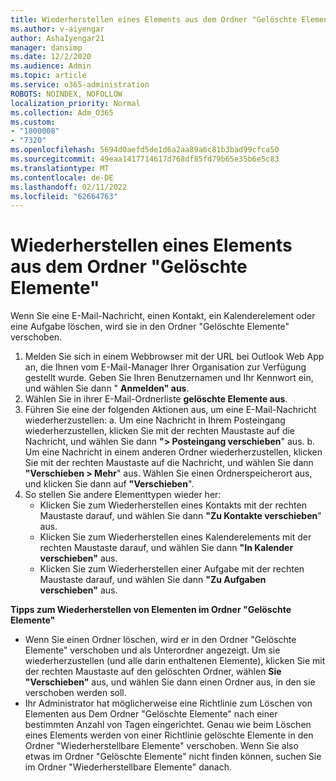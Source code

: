 ```yaml
---
title: Wiederherstellen eines Elements aus dem Ordner "Gelöschte Elemente"
ms.author: v-aiyengar
author: AshaIyengar21
manager: dansimp
ms.date: 12/2/2020
ms.audience: Admin
ms.topic: article
ms.service: o365-administration
ROBOTS: NOINDEX, NOFOLLOW
localization_priority: Normal
ms.collection: Adm_O365
ms.custom:
- "1800008"
- "7320"
ms.openlocfilehash: 5694d0aefd5de1d6a2aa89a6c81b3bad99cfca50
ms.sourcegitcommit: 49eaa1417714617d768df85fd79b65e35b6e5c83
ms.translationtype: MT
ms.contentlocale: de-DE
ms.lasthandoff: 02/11/2022
ms.locfileid: "62664763"
---
```

# <a name="recover-an-item-from-your-deleted-items-folder"></a>Wiederherstellen eines Elements aus dem Ordner "Gelöschte Elemente"

Wenn Sie eine E-Mail-Nachricht, einen Kontakt, ein Kalenderelement oder eine Aufgabe löschen, wird sie in den Ordner "Gelöschte Elemente" verschoben.

1. Melden Sie sich in einem Webbrowser mit der URL bei Outlook Web App an, die Ihnen vom E-Mail-Manager Ihrer Organisation zur Verfügung gestellt wurde. Geben Sie Ihren Benutzernamen und Ihr Kennwort ein, und wählen Sie dann " **Anmelden" aus**.
1. Wählen Sie in ihrer E-Mail-Ordnerliste **gelöschte Elemente aus**.
1. Führen Sie eine der folgenden Aktionen aus, um eine E-Mail-Nachricht wiederherzustellen: a. Um eine Nachricht in Ihrem Posteingang wiederherzustellen, klicken Sie mit der rechten Maustaste auf die Nachricht, und wählen Sie dann **"> Posteingang verschieben**" aus.
    b. Um eine Nachricht in einem anderen Ordner wiederherzustellen, klicken Sie mit der rechten Maustaste auf die Nachricht, und wählen Sie dann **"Verschieben > Mehr**" aus. Wählen Sie einen Ordnerspeicherort aus, und klicken Sie dann auf **"Verschieben**".
4. So stellen Sie andere Elementtypen wieder her:
    - Klicken Sie zum Wiederherstellen eines Kontakts mit der rechten Maustaste darauf, und wählen Sie dann **"Zu Kontakte verschieben**" aus.
    - Klicken Sie zum Wiederherstellen eines Kalenderelements mit der rechten Maustaste darauf, und wählen Sie dann **"In Kalender verschieben"** aus.
    - Klicken Sie zum Wiederherstellen einer Aufgabe mit der rechten Maustaste darauf, und wählen Sie dann **"Zu Aufgaben verschieben"** aus.

**Tipps zum Wiederherstellen von Elementen im Ordner "Gelöschte Elemente"**

- Wenn Sie einen Ordner löschen, wird er in den Ordner "Gelöschte Elemente" verschoben und als Unterordner angezeigt. Um sie wiederherzustellen (und alle darin enthaltenen Elemente), klicken Sie mit der rechten Maustaste auf den gelöschten Ordner, wählen **Sie "Verschieben"** aus, und wählen Sie dann einen Ordner aus, in den sie verschoben werden soll.
- Ihr Administrator hat möglicherweise eine Richtlinie zum Löschen von Elementen aus Dem Ordner "Gelöschte Elemente" nach einer bestimmten Anzahl von Tagen eingerichtet. Genau wie beim Löschen eines Elements werden von einer Richtlinie gelöschte Elemente in den Ordner "Wiederherstellbare Elemente" verschoben. Wenn Sie also etwas im Ordner "Gelöschte Elemente" nicht finden können, suchen Sie im Ordner "Wiederherstellbare Elemente" danach.

